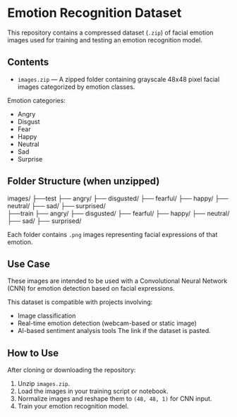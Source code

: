 # Emotion Recognition Dataset

This repository contains a compressed dataset (`.zip`) of facial emotion images used for training and testing an emotion recognition model.

## Contents

- `images.zip` — A zipped folder containing grayscale 48x48 pixel facial images categorized by emotion classes.

Emotion categories:
- Angry
- Disgust
- Fear
- Happy
- Neutral
- Sad
- Surprise

## Folder Structure (when unzipped)

images/
├──test
    ├── angry/
    ├── disgusted/
    ├── fearful/
    ├── happy/
    ├── neutral/
    ├── sad/
    ├── surprised/  
├──train
    ├── angry/
    ├── disgusted/
    ├── fearful/
    ├── happy/
    ├── neutral/
    ├── sad/
    ├── surprised/   

Each folder contains `.png` images representing facial expressions of that emotion.

## Use Case

These images are intended to be used with a Convolutional Neural Network (CNN) for emotion detection based on facial expressions.

This dataset is compatible with projects involving:
- Image classification
- Real-time emotion detection (webcam-based or static image)
- AI-based sentiment analysis tools
The link if the dataset is pasted.

## How to Use

After cloning or downloading the repository:

1. Unzip `images.zip`.
2. Load the images in your training script or notebook.
3. Normalize images and reshape them to `(48, 48, 1)` for CNN input.
4. Train your emotion recognition model.

